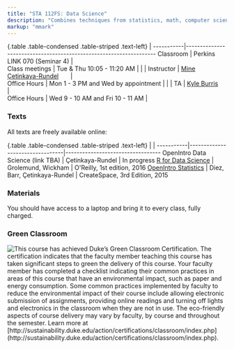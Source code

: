 ```yaml
---
title: "STA 112FS: Data Science"
description: "Combines techniques from statistics, math, computer science, and social sciences, to learn how to use data to understand natural phenomena, explore patterns, model outcomes, and make predictions. Gain experience in data wrangling and munging, exploratory data analysis, predictive modeling, data visualization, and effective communication of results. Discussions around reproducibility, data sharing, data privacy. Focus on the R statistical computing language. No computing background necessary."
markup: "mmark"
---
```


{.table .table-condensed .table-striped .text-left}
 <span></span>     | <span></span>
-----------|-------------------------------------------------------------------
Classroom  |  Perkins LINK 070 (Seminar 4)   |   
Class meetings      |  Tue & Thu 10:05 - 11:20 AM          |
           |                                 |
Instructor | [Mine Çetinkaya-Rundel](http://stat.duke.edu/~mc301/) &nbsp; <a href="mailto:mine@stat.duke.edu" title="email"><i class="fa fa-envelope"></i></a> &nbsp; <a href="https://twitter.com/minebocek" title="Twitter"><i class="fa fa-twitter"></i></a> &nbsp; <a href="https://github.com/mine-cetinkaya-rundel" title="GitHub"><i class="fa fa-github"></i></a> |  
Office Hours | Mon 1 - 3 PM and Wed by appointment  |
             |                        |
TA         | [Kyle Burris](https://burrisk.github.io/) &nbsp; <a href="mailto:kyle.burris@duke.com" title="email"><i class="fa fa-envelope"></i></a> &nbsp; <a href="https://github.com/burrisk" title="GitHub"><i class="fa fa-github"></i></a>         |  
Office Hours | Wed 9 - 10 AM and Fri 10 - 11 AM    |

### Texts

All texts are freely available online:

{.table .table-condensed .table-striped .text-left}
 <span></span>     | <span></span> | <span></span> 
-----------|---------------------------------|----------------------------------
OpenIntro Data Science (link TBA) | Çetinkaya-Rundel | In progress
[R for Data Science](http://r4ds.had.co.nz/) | Grolemund, Wickham | O'Reilly, 1st edition, 2016
[OpenIntro Statistics](https://www.openintro.org/stat/textbook.php?stat_book=os) | Diez, Barr, Çetinkaya-Rundel | CreateSpace, 3rd Edition, 2015

### Materials

You should have access to a laptop and bring it to every class, fully charged.

### Green Classroom

<img style="float: left;" src="/img/DukeGreenClassroomCertification-Logo.png">
This course has achieved Duke’s Green Classroom Certification. The certification indicates that the faculty member teaching this course has taken significant steps to green the delivery of this course. Your faculty member has completed a checklist indicating their common practices in areas of this course that have an environmental impact, such as paper and energy consumption. Some common practices implemented by faculty to reduce the environmental impact of their course include allowing electronic submission of assignments, providing online readings and turning off lights and electronics in the classroom when they are not in use. The eco-friendly aspects of course delivery may vary by faculty, by course and throughout the semester. Learn more at [http://sustainability.duke.edu/action/certifications/classroom/index.php](http://sustainability.duke.edu/action/certifications/classroom/index.php).

